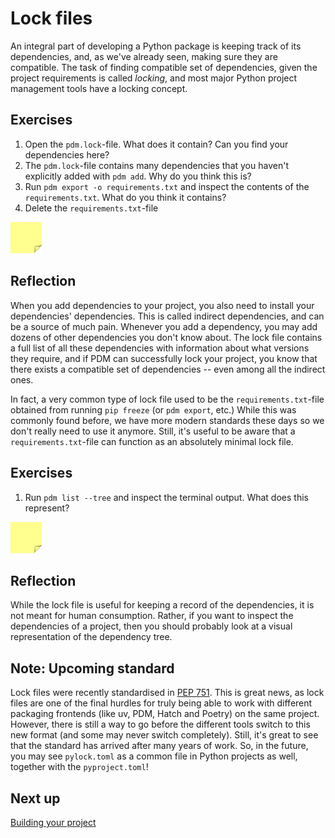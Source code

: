 # Lock files

An integral part of developing a Python package is keeping track of its dependencies, and, as we've already seen, making sure they are compatible.
The task of finding compatible set of dependencies, given the project requirements is called *locking*, and most major Python project management tools have a locking concept.

## Exercises
1. Open the `pdm.lock`-file. What does it contain? Can you find your dependencies here?
2. The `pdm.lock`-file contains many dependencies that you haven't explicitly added with `pdm add`. Why do you think this is?
3. Run `pdm export -o requirements.txt` and inspect the contents of the `requirements.txt`. What do you think it contains?
4. Delete the `requirements.txt`-file

<img src="../../../assets/post_it_yellow.svg" alt="Illustration of a pink post it note" width="50px" />

## Reflection
When you add dependencies to your project, you also need to install your dependencies' dependencies.
This is called indirect dependencies, and can be a source of much pain.
Whenever you add a dependency, you may add dozens of other dependencies you don't know about.
The lock file contains a full list of all these dependencies with information about what versions they require, and if PDM can successfully lock your project, you know that there exists a compatible set of dependencies -- even among all the indirect ones.

In fact, a very common type of lock file used to be the `requirements.txt`-file obtained from running `pip freeze` (or `pdm export`, etc.)
While this was commonly found before, we have more modern standards these days so we don't really need to use it anymore.
Still, it's useful to be aware that a `requirements.txt`-file can function as an absolutely minimal lock file.

## Exercises
1. Run `pdm list --tree` and inspect the terminal output. What does this represent?

<img src="../../../assets/post_it_yellow.svg" alt="Illustration of a pink post it note" width="50px" />

## Reflection
While the lock file is useful for keeping a record of the dependencies, it is not meant for human consumption.
Rather, if you want to inspect the dependencies of a project, then you should probably look at a visual representation of the dependency tree.

## Note: Upcoming standard
Lock files were recently standardised in [PEP 751](https://peps.python.org/pep-0751/).
This is great news, as lock files are one of the final hurdles for truly being able to work with different packaging frontends (like uv, PDM, Hatch and Poetry) on the same project.
However, there is still a way to go before the different tools switch to this new format (and some may never switch completely).
Still, it's great to see that the standard has arrived after many years of work.
So, in the future, you may see `pylock.toml` as a common file in Python projects as well, together with the `pyproject.toml`!

## Next up
[Building your project](../03-building-and-publishing-packages/11-building-wheels.md)
